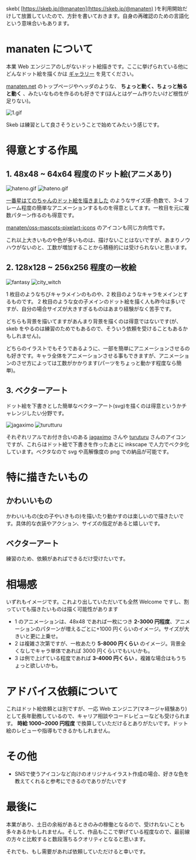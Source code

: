 <!--
title: Skeb活動の方針
date:  2023-09-10 00:00
categories: []
-->

skeb( [https://skeb.jp/@manaten](https://skeb.jp/@manaten) )を利用開始だけして放置していたので、方針を書いておきます。自身の再確認のための言語化という意味合いもあります。

<!-- more -->

# manaten について

本業 Web エンジニアのしがないドット絵描きです。ここに挙げられている他にどんなドット絵を描くかは [ギャラリー](https://manaten.net/gallery) を見てください。

[manaten.net](https://manaten.net/) のトップページやヘッダのような、 **ちょっと動く、ちょっと触ると動く** 、みたいなものを作るのも好きです(ほんとはゲーム作りたいけど根性が足りない)。

![1.gif](https://manaten.net/wp-content/uploads/2023/09/header.gif)

Skeb は練習として良さそうということで始めてみたいう感じです。

# 得意とする作風

## 1. 48x48 ~ 64x64 程度のドット絵(アニメあり)

![hateno.gif](https://manaten.net/wp-content/uploads/2023/03/hateno_x2_3.gif)
![hateno.gif](https://manaten.net/wp-content/uploads/2023/03/hateno_x2_4.gif)

[一番星はてのちゃんのドット絵を描きました](https://blog.manaten.net/entry/firststar-hateno-pixelart) のようなサイズ感･色数で、3-4 フレーム程度の簡単なアニメーションするものを得意としてます。一枚目を元に複数パターン作るのも得意です。

[manaten/oss-mascots-pixelart-icons](https://github.com/manaten/oss-mascots-pixelart-icons) のアイコンも同じ方向性です。

これ以上大きいものや色が多いものは、描けないことはないですが、あまりノウハウがないのと、工数が増加することから積極的には受けられないと思います。

## 2. 128x128 ~ 256x256 程度の一枚絵

![fantasy](https://manaten.net/gallery/images/fantasy_2.gif)
![city_witch](https://manaten.net/gallery/images/city_witch.gif)

1 枚目のようなちびキャラメインのものや、2 枚目のようなキャラをメインとするものです。
2 枚目のような女の子メインのドット絵を描く人も昨今は多いですが、自分の場合サイズが大きすぎるものはあまり経験がなく苦手です。

どちらも背景を描いてますがあんまり背景を描くのは得意ではないです(が、skeb をやるのは練習のためでもあるので、そういう依頼を受けることもあるかもしれません)。

どちらのイラストでもそうであるように、一部を簡単にアニメーションさせるのも好きです。キャラ全体をアニメーションさせる事もできますが、アニメーションのさせ方によっては工数がかかります(パーツをちょっと動かす程度なら簡単)。

## 3. ベクターアート

ドット絵を下書きとした簡単なベクターアート(svg)を描くのは得意というかチャレンジしたい分野です。

![jagaximo](https://manaten.net/wp-content/uploads/2023/09/jagaximo.png)
![turutturu](https://manaten.net/wp-content/uploads/2023/09/turuturu_big.png)

それぞれリアルでお付き合いのある [jagaximo](https://twitter.com/jagaximo) さんや [turuturu](https://www.youtube.com/@turuturu8405) さんのアイコンですが、これらはドット絵で下書きを作ったあとに inkscape で人力でベクタ化しています。ベクタなので svg や高解像度の png での納品が可能です。

# 特に描きたいもの

## かわいいもの

かわいいもの(女の子やいきもの)を描いたり動かすのは楽しいので描きたいです。具体的な衣装やアクション、サイズの指定があると嬉しいです。

## ベクターアート

練習のため、依頼があればできるだけ受けたいです。

# 相場感

いずれもイメージです。これより出していただいても全然 Welcome ですし、割っていても描きたいものは描く可能性があります

- 1 のアニメーションは、48x48 であれば一枚につき **2-3000 円程度**、アニメーションのパターンが増えるごとに+1000 円くらいのイメージ。サイズが大きいと更に上乗せ。
- 2 は複雑さ次第ですが、一枚あたり **5-8000 円くらい** のイメージ。背景全くなしでキャラ単体であれば 3000 円くらいでもいいかも。
- 3 は例で上げている程度であれば **3-4000 円くらい** 。複雑な場合はもうちょっと欲しいかも。

# アドバイス依頼について

これはドット絵依頼とは別ですが、一応 Web エンジニア(マネージャ経験あり)として長年勤務しているので、キャリア相談やコードレビューなども受けられます。 **時給 1000~2000 円程度** で換算していただけるとありがたいです。ドット絵のレビューや指導もできるかもしれません。

# その他
- SNSで使うアイコンなど向けのオリジナルイラスト作成の場合、好きな色を教えてくれると参考にできるのでありがたいです

# 最後に

本業があり、土日の余裕があるときのみの稼働となるので、受けれないことも多々あるかもしれません。そして、作品もここで挙げている程度なので、最前線の方々と比較すると数段落ちるクオリティとなると思います。

それでも、もし需要があれば依頼していただけると幸いです。
